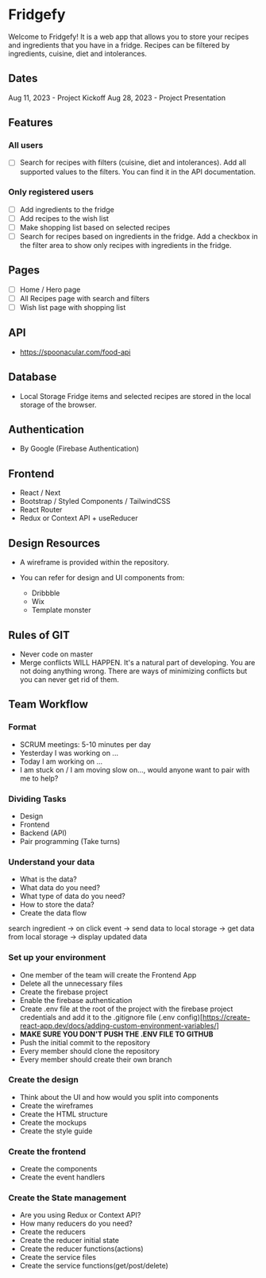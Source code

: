 # Fridgefy

Welcome to Fridgefy!
It is a web app that allows you to store your recipes and ingredients that you have in a fridge.
Recipes can be filtered by ingredients, cuisine, diet and intolerances.

## Dates

Aug 11, 2023 - Project Kickoff
Aug 28, 2023 - Project Presentation

## Features

### All users

- [ ] Search for recipes with filters (cuisine, diet and intolerances). Add all supported values to the filters. You can find it in the API documentation.

### Only registered users

- [ ] Add ingredients to the fridge
- [ ] Add recipes to the wish list
- [ ] Make shopping list based on selected recipes
- [ ] Search for recipes based on ingredients in the fridge. Add a checkbox in the filter area to show only recipes with ingredients in the fridge.

## Pages

- [ ] Home / Hero page
- [ ] All Recipes page with search and filters
- [ ] Wish list page with shopping list

## API

- https://spoonacular.com/food-api

## Database

- Local Storage
  Fridge items and selected recipes are stored in the local storage of the browser.

## Authentication

- By Google (Firebase Authentication)

## Frontend

- React / Next
- Bootstrap / Styled Components / TailwindCSS
- React Router
- Redux or Context API + useReducer

## Design Resources

* A wireframe is provided within the repository.

* You can refer for design and UI components from:
  - Dribbble
  - Wix
  - Template monster

## Rules of GIT

- Never code on master
- Merge conflicts WILL HAPPEN. It's a natural part of developing. You are not doing anything wrong. There are ways of minimizing conflicts but you can never get rid of them.

## Team Workflow

### Format

- SCRUM meetings: 5-10 minutes per day
- Yesterday I was working on ...
- Today I am working on ...
- I am stuck on / I am moving slow on..., would anyone want to pair with me to help?

### Dividing Tasks

- Design
- Frontend
- Backend (API)
- Pair programming (Take turns)

### Understand your data

- What is the data?
- What data do you need?
- What type of data do you need?
- How to store the data?
- Create the data flow

search ingredient -> on click event -> send data to local storage -> get data from local storage -> display updated data

### Set up your environment

- One member of the team will create the Frontend App
- Delete all the unnecessary files
- Create the firebase project
- Enable the firebase authentication
- Create .env file at the root of the project with the firebase project credentials and add it to the .gitignore file (.env config)[https://create-react-app.dev/docs/adding-custom-environment-variables/]
- **MAKE SURE YOU DON'T PUSH THE .ENV FILE TO GITHUB**
- Push the initial commit to the repository
- Every member should clone the repository
- Every member should create their own branch

### Create the design

- Think about the UI and how would you split into components
- Create the wireframes
- Create the HTML structure
- Create the mockups
- Create the style guide

### Create the frontend

- Create the components
- Create the event handlers

### Create the State management

- Are you using Redux or Context API?
- How many reducers do you need?
- Create the reducers
- Create the reducer initial state
- Create the reducer functions(actions)
- Create the service files
- Create the service functions(get/post/delete)

